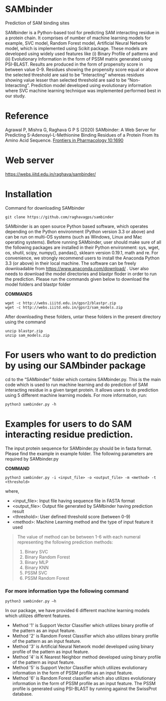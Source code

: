 # SAMbinder
Prediction of SAM binding sites

SAMbinder is a Python-based tool for predicting SAM interacting residue in a protein chain. It comprises of number of machine learning models for example, SVC model, Random Forest model, Artificial Neural Network model, which is implemented using Scikit package. These models are developed using widely used features like (i) Binary Profile of patterns and (ii) Evolutionary Information in the form of PSSM matrix generated using PSI-BLAST.
Results are produced in the form of propensity score in between value 0-9. Residues showing the propensity score equal or above the selected threshold are said to be “Interacting” whereas residues showing value lesser than selected threshold are said to be “Non-Interacting”. Prediction model developed using evolutionary information where SVC machine learning technique was implemented performed best in our study. 

# Reference
Agrawal P, Mishra G, Raghava G P S (2020) SAMbinder: A Web Server for Predicting S-Adenosyl-L-Methionine Binding Residues of a Protein From Its Amino Acid Sequence. <a href="https://www.frontiersin.org/article/10.3389/fphar.2019.01690"> Frontiers in Pharmacology 10:1690</a>
# Web server
https://webs.iiitd.edu.in/raghava/sambinder/

# Installation

Command for downloading SAMbinder
```
git clone https://github.com/raghavagps/sambinder
```

SAMbinder is an open source Python based software, which operates depending on the Python environment (Python version 3.3 or above) and can be run on multi-OS systems (such as Windows, Linux and Mac operating systems). Before running SAMbinder, user should make sure of all the following packages are installed in their Python environment: sys, wget, os, shutil, scipy, numpy(), pandas(), sklearn version 0.19.1, math and re. For convenience, we strongly recommend users to install the Anaconda Python 3.3 (or above) in their local machine. The software can be freely downloadable from https://www.anaconda.com/download/ .
User also needs to download the model directories and blastpr floder in order to run the prediction. Please run the commands given below to download the model folders and blastpr folder

**COMMANDS**
```
wget -c http://webs.iiitd.edu.in/gpsr2/blastpr.zip 
wget -c http://webs.iiitd.edu.in/gpsr2/sam_models.zip  
```

After downloading these folders, untar these folders in the present directory using the command
```
unzip blastpr.zip
unzip sam_models.zip
```
# For users who want to do prediction by using our SAMbinder package

cd to the “SAMbinder” folder which contains SAMbinder.py. This is the main code which is used to run machine learning and do prediction of SAM interacting residue in a given target protein. It allows users to do prediction using 5 different machine learning models. For more information, run:

```
python3 sambinder.py -h
```

# Examples for users to do SAM interacting residue prediction.

The input protein sequence for SAMbinder.py should be in fasta format. Please find the example in example folder. The following parameters are required by SAMbinder.py

**COMMAND**
```
python3 sambinder.py -i <input_file> -o <output_file> -m <method> -t <threshold>
```
where,
-	<input_file>: Input file having sequence file in FASTA format
-	<output_file>: Output file generated by SAMbinder having prediction result
- \<threshold>: User defined threshold score (between 0-9)
- \<method>: Machine Learning method and the type of input feature it used
> The value of method can be between 1-6 with each numeral representing the following prediction methods:
>1. Binary SVC
>2. Binary Random Forest
>3. Binary MLP
>4. Binary KNN
>5. PSSM SVC
>6. PSSM Random Forest


### For more information type the following command
```
python3 sambinder.py –h
```

In our package, we have provided 6 different machine learning models which utilizes different features. 
- Method '1' is Support Vector Classifier which utilizes binary profile of the pattern as an input feature.
- Method '2' is Random Forest Classifier which also utilizes binary profile of the pattern as an input feature. 
- Method '3' is Artificial Neural Network model developed using binary profile of the pattern as input feature. 
- Method '4' is K Nearest Neighbor method developed using binary profile of the pattern as input feature.
- Method '5' is Support Vector Classifier which utilizes evolutionary information in the form of PSSM profile as an input feature.
- Method '6' is Random Forest classifier which also utilizes evolutionary information in the form of PSSM profile as an input feature. The PSSM profile is generated using PSI-BLAST by running against the SwissProt database.
